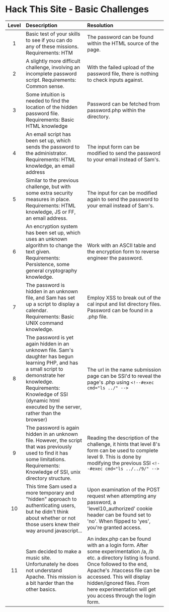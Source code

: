 # Hack This Site - Basic Challenges
| Level | Desecription | Resolution |
| :---: | :--- | :--- |
| 1 | Basic test of your skills to see if you can do any of these missions. Requirements: HTM | The password can be found within the HTML source of the page. |
| 2 | A slightly more difficult challenge, involving an incomplete password script. Requirements: Common sense. | With the failed upload of the password file, there is nothing to check inputs against. |
| 3 | Some intuition is needed to find the location of the hidden password file. Requirements: Basic HTML knowledge | Password can be fetched from password.php within the directory. |
| 4 | An email script has been set up, which sends the password to the administrator. Requirements: HTML knowledge, an email address | The input form can be modified to send the password to your email instead of Sam's. |
| 5 | Similar to the previous challenge, but with some extra security measures in place. Requirements: HTML knowledge, JS or FF, an email address. | The input for can be modified again to send the password to your email instead of Sam's. |
| 6 | An encryption system has been set up, which uses an unknown algorithm to change the text given. Requirements: Persistence, some general cryptography knowledge. | Work with an ASCII table and the encryption form to reverse engineer the password. |
| 7 | The password is hidden in an unknown file, and Sam has set up a script to display a calendar. Requirements: Basic UNIX command knowledge. | Employ XSS to break out of the cal input and list directory files. Password can be found in a .php file. |
| 8 | The password is yet again hidden in an unknown file. Sam's daughter has begun learning PHP, and has a small script to demonstrate her knowledge. Requirements: Knowledge of SSI (dynamic html executed by the server, rather than the browser) | The url in the name submission page can be SSI'd to reveal the page's .php using `<!--#exec cmd="ls ../" -->` |
| 9 | The password is again hidden in an unknown file. However, the script that was previously used to find it has some limitations. Requirements: Knowledge of SSI, unix directory structure. | Reading the description of the challenge, it hints that level 8's form can be used to complete level 9. This is done by modifying the previous SSI `<!--#exec cmd="ls ../../9/" -->` |
| 10 | This time Sam used a more temporary and "hidden" approach to authenticating users, but he didn't think about whether or not those users knew their way around javascript... | Upon examination of the POST request when attempting any password, a 'level10_authorized' cookie header can be found set to 'no'. When flipped to 'yes', you're granted access.  |
| 11 | Sam decided to make a music site. Unfortunately he does not understand Apache. This mission is a bit harder than the other basics. | An index.php can be found with an a login form. After some experimentation /a, /b etc. a directory listing is found. Once followed to the end, Apache's .htaccess file can be accessed. This will display hidden/ignored files. From here experimentation will get you access through the login form. |

